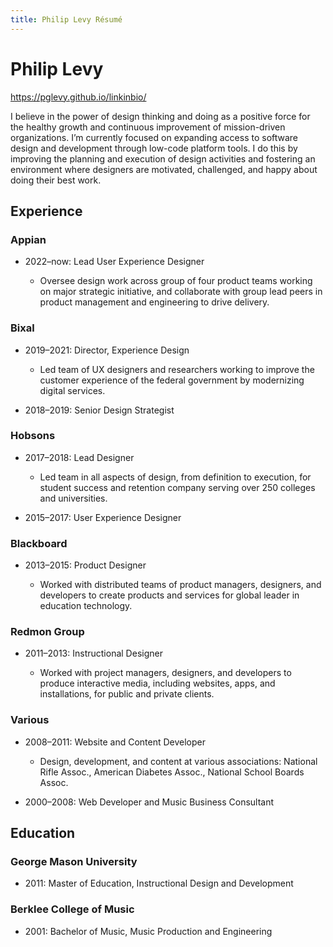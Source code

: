 ```yaml
---
title: Philip Levy Résumé
---
```


# Philip Levy

<https://pglevy.github.io/linkinbio/>

I believe in the power of design thinking and doing as a positive force for the healthy growth and continuous improvement of mission-driven organizations. I’m currently focused on expanding access to software design and development through low-code platform tools. I do this by improving the planning and execution of design activities and fostering an environment where designers are motivated, challenged, and happy about doing their best work.

## Experience

### Appian

- 2022–now: Lead User Experience Designer

  - Oversee design work across group of four product teams working on major strategic initiative, and collaborate with group lead peers in product management and engineering to drive delivery.

### Bixal

- 2019–2021: Director, Experience Design

  - Led team of UX designers and researchers working to improve the customer experience of the federal government by modernizing digital services.

- 2018–2019: Senior Design Strategist

### Hobsons

- 2017–2018: Lead Designer

  - Led team in all aspects of design, from definition to execution, for student success and retention company serving over 250 colleges and universities.

- 2015–2017: User Experience Designer

### Blackboard

- 2013–2015: Product Designer

  - Worked with distributed teams of product managers, designers, and developers to create products and services for global leader in education technology.

### Redmon Group

- 2011–2013: Instructional Designer

  - Worked with project managers, designers, and developers to produce interactive media, including websites, apps, and installations, for public and private clients.

### Various

- 2008–2011: Website and Content Developer

  - Design, development, and content at various associations: National Rifle Assoc., American Diabetes Assoc., National School Boards Assoc.

- 2000–2008: Web Developer and Music Business Consultant

## Education

### George Mason University

- 2011: Master of Education, Instructional Design and Development

### Berklee College of Music

- 2001: Bachelor of Music, Music Production and Engineering